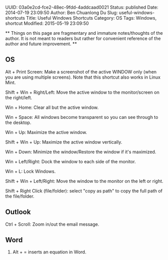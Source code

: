UUID: 03a0e2cd-fce2-48ec-9fdd-4addcaad0021
Status: published
Date: 2014-07-19 23:09:50
Author: Ben Chuanlong Du
Slug: useful-windows-shortcuts
Title: Useful Windows Shortcuts
Category: OS
Tags: Windows, shortcut
Modified: 2015-05-19 23:09:50

**
Things on this page are 
fragmentary and immature notes/thoughts of the author.
It is not meant to readers 
but rather for convenient reference of the author and future improvement.
**

            
## OS

Alt + Print Screen: Make a screenshot of the active WINDOW only (when you are using multiple screens).
Note that this shortcut also works in Linux Mint.

Shift + Win + Right/Left: Move the active window to the monitor/screen on the right/left.

Win + Home: Clear all but the active window.

Win + Space: All windows become transparent so you can see through to the desktop.

Win + Up: Maximize the active window.

Shift + Win + Up: Maximize the active window vertically.

Win + Down: Minimize the window/Restore the window if it's maximized.

Win + Left/Right: Dock the window to each side of the monitor.

Win + L: Lock Windows.

Shift + Win + Left/Right: Move the window to the monitor on the left or right.

Shift + Right Click (file/folder): select "copy as path" to copy the full path of the file/folder.

## Outlook
Ctrl + Scroll: Zoom in/out the email message.

## Word
1. Alt + = inserts an equation in Word.
